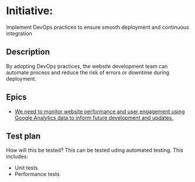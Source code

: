 # Initiative: 
Implement DevOps practices to ensure smooth deployment and continuous integration
## Description
By adopting DevOps practices, the website development team can automate process and reduce the risk of errors or downtime during deployment. 
## Epics
* [We need to monitor website performance and user engagement using Google Analytics data to inform future development and updates.](../../templates/theme/initiatives/epics/epic5.md)
## Test plan
How will this be tested?
This can be tested uding automated testing. This includes: 
* Unit tests 
* Performance tests
